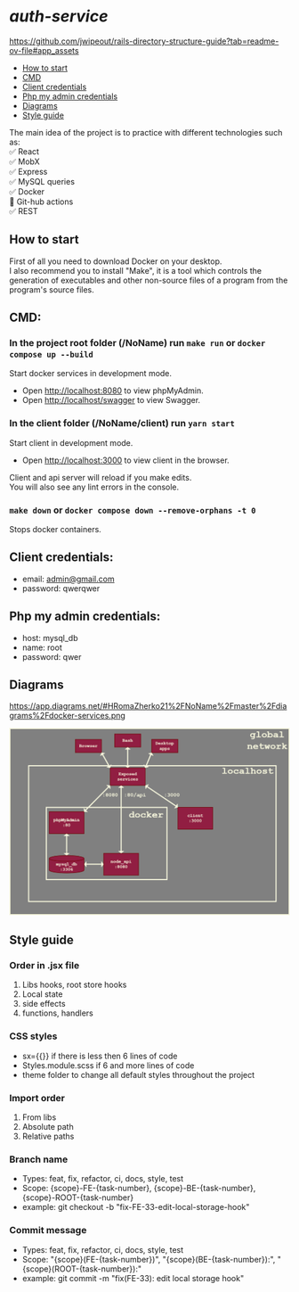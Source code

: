 # **_auth-service_**

https://github.com/jwipeout/rails-directory-structure-guide?tab=readme-ov-file#app_assets

- [How to start](#how-to-start)
- [CMD](#cmd)
- [Client credentials](#client-credentials)
- [Php my admin credentials](#php-my-admin-credentials)
- [Diagrams](#diagrams)
- [Style guide](#Style-guide)

The main idea of the project is to practice with different technologies such as:\
:white_check_mark: React\
:white_check_mark: MobX\
:white_check_mark: Express\
:white_check_mark: MySQL queries\
:white_check_mark: Docker\
:black_square_button: Git-hub actions\
:white_check_mark: REST

## How to start

First of all you need to download Docker on your desktop.\
I also recommend you to install "Make", it is a tool which controls the generation of executables and other non-source files of a program from the program's source files.

## CMD:



### In the project root folder (/NoName) run `make run` or `docker compose up --build`
Start docker services in development mode.
- Open [http://localhost:8080](http://localhost:8080) to view phpMyAdmin.
- Open [http://localhost/swagger](http://localhost/swagger) to view Swagger.

### In the client folder (/NoName/client) run `yarn start`
Start client in development mode.
- Open [http://localhost:3000](http://localhost:3000) to view client in the browser.

Client and api server will reload if you make edits.\
You will also see any lint errors in the console.

### `make down` or `docker compose down --remove-orphans -t 0`
Stops docker containers.

## Client credentials:

- email: admin@gmail.com
- password: qwerqwer

## Php my admin credentials:

- host: mysql_db
- name: root
- password: qwer

## Diagrams

https://app.diagrams.net/#HRomaZherko21%2FNoName%2Fmaster%2Fdiagrams%2Fdocker-services.png

![docker-services](https://github.com/RomaZherko21/NoName/blob/master/diagrams/docker-services.png?raw=true)

## Style guide

### Order in .jsx file

1. Libs hooks, root store hooks
2. Local state
3. side effects
4. functions, handlers

### CSS styles

- sx={{}} if there is less then 6 lines of code
- Styles.module.scss if 6 and more lines of code
- theme folder to change all default styles throughout the project

### Import order

1. From libs
2. Absolute path
3. Relative paths

### Branch name

- Types: feat, fix, refactor, ci, docs, style, test
- Scope: {scope}-FE-{task-number}, {scope}-BE-{task-number}, {scope}-ROOT-{task-number}
- example: git checkout -b "fix-FE-33-edit-local-storage-hook"

### Commit message

- Types: feat, fix, refactor, ci, docs, style, test
- Scope: "{scope}(FE-{task-number})", "{scope}(BE-{task-number}):", "{scope}(ROOT-{task-number}):"
- example: git commit -m "fix(FE-33): edit local storage hook"
